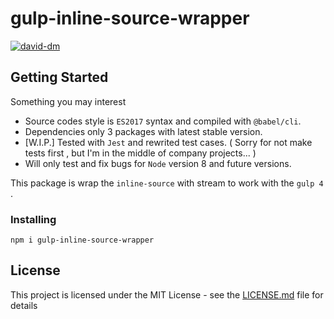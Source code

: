 # gulp-inline-source-wrapper

[![david-dm](https://david-dm.org/silveryiris/gulp-inline-source-wrapper.svg)](https://david-dm.org/silveryiris/gulp-inline-source-wrapper)

## Getting Started

Something you may interest
- Source codes style is `ES2017` syntax and compiled with `@babel/cli`.
- Dependencies only 3 packages with latest stable version.
- [W.I.P.] Tested with `Jest` and rewrited test cases. 
( Sorry for not make tests first , but I'm in the middle of company projects... )
- Will only test and fix bugs for `Node` version 8 and future versions.

This package is wrap the `inline-source` with stream to work with the `gulp 4` .

### Installing

```
npm i gulp-inline-source-wrapper
```

## License

This project is licensed under the MIT License - see the [LICENSE.md](LICENSE.md) file for details
